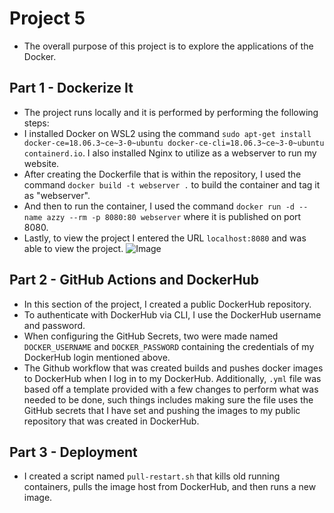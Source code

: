 # Project 5
  - The overall purpose of this project is to explore the applications of the Docker.
## Part 1 - Dockerize It
  - The project runs locally and it is performed by performing the following steps:
  - I installed Docker on WSL2 using the command `sudo apt-get install docker-ce=18.06.3~ce~3-0~ubuntu docker-ce-cli=18.06.3~ce~3-0~ubuntu containerd.io`. I also installed Nginx to utilize as a webserver to run my website.
  - After creating the Dockerfile that is within the repository, I used the command `docker build -t webserver .` to build the container and tag it as "webserver".
  - And then to run the container, I used the command `docker run -d --name azzy --rm -p 8080:80 webserver` where it is published on port 8080.
  - Lastly, to view the project I entered the URL `localhost:8080` and was able to view the project.
![Image](https://user-images.githubusercontent.com/76796854/164306858-73a47d3f-a27c-4bed-98e1-3c57da6abcc8.png)
## Part 2 - GitHub Actions and DockerHub
  - In this section of the project, I created a public DockerHub repository.
  - To authenticate with DockerHub via CLI, I use the DockerHub username and password.
  - When configuring the GitHub Secrets, two were made named `DOCKER_USERNAME` and `DOCKER_PASSWORD` containing the credentials of my DockerHub login mentioned above.
  - The Github workflow that was created builds and pushes docker images to DockerHub when I log in to my DockerHub. Additionally, `.yml` file was based off a template provided with a few changes to perform what was needed to be done, such things includes making sure the file uses the GitHub secrets that I have set and pushing the images to my public repository that was created in DockerHub.
## Part 3 - Deployment
  - I created a script named `pull-restart.sh` that kills old running containers, pulls the image host from DockerHub, and then runs a new image.
